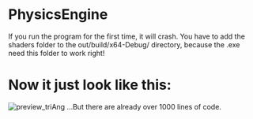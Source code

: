 # PhysicsEngine

If you run the program for the first time, it will crash. You have to add the shaders folder to the out/build/x64-Debug/ directory, because the .exe 
need this folder to work right!

# Now it just look like this:
![preview_triAng](https://github.com/HaltingColt522/PhysicsEngine/assets/96419450/41b03297-3ec1-4301-a4ed-d04c4438f810)
...But there are already over 1000 lines of code.
